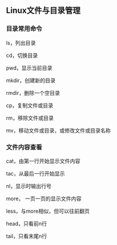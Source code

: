 ## Linux文件与目录管理

### 目录常用命令

ls，列出目录

cd，切换目录

pwd，显示当前目录

mkdir，创建新的目录

rmdir，删除一个空目录

cp，复制文件或目录

rm，移除文件或目录

mv，移动文件或目录，或修改文件或目录名称


### 文件内容查看

cat，由第一行开始显示文件内容

tac，从最后一行开始显示

nl，显示时输出行号

more， 一页一页的显示文件内容

less，与more相似，但可以往前翻页

head，只看前n行

tail，只看末尾n行